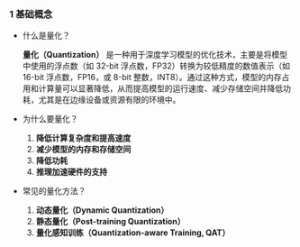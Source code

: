 ### 1 基础概念

* 什么是量化？

  **量化（Quantization）** 是一种用于深度学习模型的优化技术，主要是将模型中使用的浮点数（如 32-bit 浮点数，FP32）转换为较低精度的数值表示（如 16-bit 浮点数，FP16，或 8-bit 整数，INT8）。通过这种方式，模型的内存占用和计算量可以显著降低，从而提高模型的运行速度、减少存储空间并降低功耗，尤其是在边缘设备或资源有限的环境中。

* 为什么要量化？

  1. **降低计算复杂度和提高速度**
  2. **减少模型的内存和存储空间**
  3. **降低功耗**
  4. **推理加速硬件的支持**

* 常见的量化方法？

  1. **动态量化（Dynamic Quantization）**
  2. **静态量化（Post-training Quantization）**
  3. **量化感知训练（Quantization-aware Training, QAT）**
